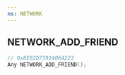 ```yaml
---
ns: NETWORK
---
```

## NETWORK_ADD_FRIEND

```c
// 0x8E02D73914064223
Any NETWORK_ADD_FRIEND();
```

